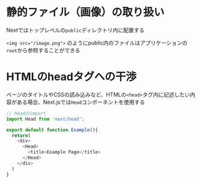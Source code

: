 # 静的ファイル（画像）の取り扱い

Nextではトップレベルの`public`ディレクトリ内に配置する

`<img src="/image.png">` のようにpublic内のファイルはアプリケーションの`root`から参照することができる

# HTMLのheadタグへの干渉

ページのタイトルやCSSの読み込みなど、HTMLの`<head>`タグ内に記述したい内容がある場合、Next.jsでは`Head`コンポーネントを使用する

```js
// Headのimport
import Head from 'next/head';

export default function Example(){
  return(
    <div>
      <Head>
        <title>Example Page</title>
      </Head>
    </div>
  )
}
```
